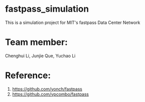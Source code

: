 # fastpass_simulation
This is a simulation project for MIT's fastpass Data Center Network

# Team member:
Chenghui Li, Junjie Que, Yuchao Li

# Reference:
1. https://github.com/yonch/fastpass
2. https://github.com/vpcombo/fastpass
